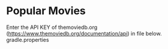 # Popular Movies

Enter the API KEY of themoviedb.org (https://www.themoviedb.org/documentation/api) in file below.</br>
gradle.properties
